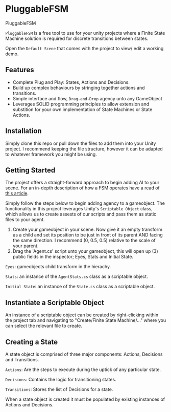 # PluggableFSM
PluggableFSM

`PluggableFSM` is a free tool to use for your unity projects where a Finite State Machine solution is required for discrete transitions between states.

Open the `Default Scene` that comes with the project to view/ edit a working demo.

## Features

- Complete Plug and Play: States, Actions and Decisions.
- Build up complex behaviours by stringing together actions and transitions.
- Simple interface and flow, `Drag-and-Drop` agency unto any GameObject
- Leverages SOLID programming principles to allow extension and substition for your own implementation of State Machines or State Actions.

## Installation

Simply clone this repo or pull down the files to add them into your Unity project. I recommend keeping the file structure, however it can be adapted to whatever framework you might be using.

## Getting Started

The project offers a straight-forward approach to begin adding AI to your scene. For an in-depth description of how a FSM operates have a read of [this article](https://gamedevelopment.tutsplus.com/tutorials/finite-state-machines-theory-and-implementation--gamedev-11867).

Simply follow the steps below to begin adding agency to a gameobject. The functionality in this project leverages Unity's `Scriptable Object` class, which allows us to create assests of our scripts and pass them as static files to your agent.

1. Create your gameobject in your scene. Now give it an empty transform as a child and set its position to be just in front of its parent AND facing the same direction. I recommend (0, 0.5, 0.5) relative to the scale of your parent.
2. Drag the 'Agent.cs' script unto your gameobject, this will open up (3) public fields in the inspector; Eyes, Stats and Initial State.

`Eyes`: gameobjects child transform in the hierachy.

`Stats`: an instance of the `AgentStats.cs` class as a scriptable object.

`Initial State`: an instance of the `State.cs` class as a scriptable object.

## Instantiate a Scriptable Object

An instance of a scriptable object can be created by right-clicking within the project tab and navigating to "Create/Finite State Machine/..." where you can select the relevant file to create.

## Creating a State

A state object is comprised of three major components: Actions, Decisions and Transitions.

`Actions`: Are the steps to execute during the uptick of any particular state.

`Decisions`: Contains the logic for transitioning states.

`Transitions`: Stores the list of Decisions for a state.

When a state object is created it must be populated by existing instances of Actions and Decisions.

